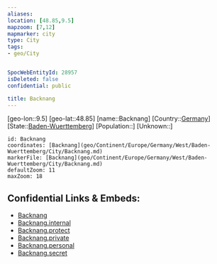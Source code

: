 ```yaml
---
aliases: 
location: [48.85,9.5]
mapzoom: [7,12] 
mapmarker: city 
type: City
tags:
- geo/City


SpocWebEntityId: 28957
isDeleted: false
confidential: public

title: Backnang
---
```

[geo-lon::9.5]
[geo-lat::48.85]
[name::Backnang]
[Country::[Germany](geo/Continent/Europe/Germany.md)]
[State::[Baden-Wuerttemberg](geo/Continent/Europe/Germany/West/Baden-Wuerttemberg.md)]
[Population::]
[Unknown::]


```leaflet
id: Backnang
coordinates: [Backnang](geo/Continent/Europe/Germany/West/Baden-Wuerttemberg/City/Backnang.md)
markerFile: [Backnang](geo/Continent/Europe/Germany/West/Baden-Wuerttemberg/City/Backnang.md)
defaultZoom: 11 
maxZoom: 18
```


## Confidential Links & Embeds: 
- [Backnang](../../../../../../../../_public/geo/Continent/Europe/Germany/West/Baden-Wuerttemberg/City/Backnang.md) 
- [Backnang.internal](../../../../../../../../_internal/geo/Continent/Europe/Germany/West/Baden-Wuerttemberg/City/Backnang.internal.md) 
- [Backnang.protect](../../../../../../../../_protect/geo/Continent/Europe/Germany/West/Baden-Wuerttemberg/City/Backnang.protect.md) 
- [Backnang.private](../../../../../../../../_private/geo/Continent/Europe/Germany/West/Baden-Wuerttemberg/City/Backnang.private.md) 
- [Backnang.personal](../../../../../../../../_personal/geo/Continent/Europe/Germany/West/Baden-Wuerttemberg/City/Backnang.personal.md) 
- [Backnang.secret](../../../../../../../../_secret/geo/Continent/Europe/Germany/West/Baden-Wuerttemberg/City/Backnang.secret.md) 
